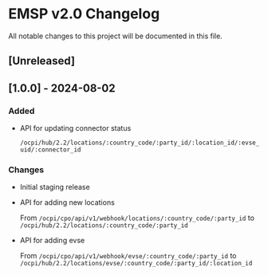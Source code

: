 # EMSP v2.0 Changelog

All notable changes to this project will be documented in this file.

## [Unreleased]

## [1.0.0] - 2024-08-02

### Added

- API for updating connector status

  `/ocpi/hub/2.2/locations/:country_code/:party_id/:location_id/:evse_uid/:connector_id`

### Changes

- Initial staging release
- API for adding new locations

  From `/ocpi/cpo/api/v1/webhook/locations/:country_code/:party_id` to `/ocpi/hub/2.2/locations/:country_code/:party_id`

- API for adding evse

  From `/ocpi/cpo/api/v1/webhook/evse/:country_code/:party_id` to `/ocpi/hub/2.2/locations/evse/:country_code/:party_id/:location_id`
